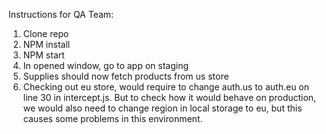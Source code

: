 Instructions for QA Team:

1. Clone repo
2. NPM install
3. NPM start
4. In opened window, go to app on staging
5. Supplies should now fetch products from us store
6. Checking out eu store, would require to change auth.us to auth.eu on line 30 in intercept.js. But to check how it would behave on production,
we would also need to change region in local storage to eu, but this causes some problems in this environment.
